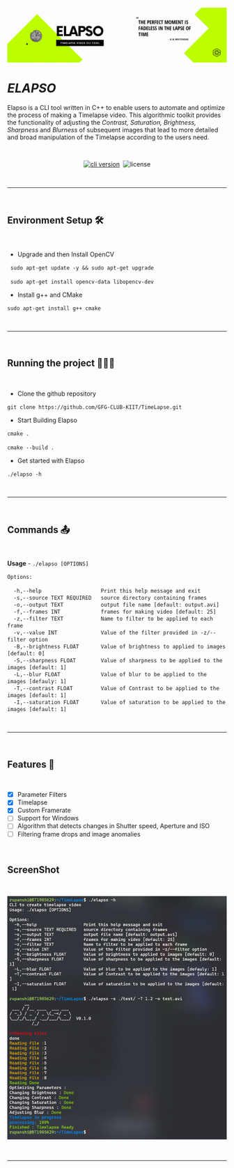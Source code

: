 ![alt text](images/banner.gif)

# _**ELAPSO**_  

Elapso is a CLI tool written in C++ to enable users to automate and optimize the process of making a Timelapse video. This algorithmic toolkit provides the functionality of adjusting the _Contrast, Saturation, Brightness, Sharpness_ and _Blurness_ of subsequent images that lead to more detailed and broad manipulation of the Timelapse according to the users need.

<br/>

<p align="center">
<a href="https://github.com/GFG-CLUB-KIIT/TimeLapse" target="_blank"><img src="https://img.shields.io/badge/version-v0.1.0-blue?style=for-the-badge&logo=none" alt="cli version" /></a>
&nbsp;<img src="https://img.shields.io/badge/license-mit-red?style=for-the-badge&logo=none" alt="license" /></p>

<br/> 

****
<br/>

## **Environment Setup** 🛠️
<br/>

- Upgrade and then Install OpenCV
```
 sudo apt-get update -y && sudo apt-get upgrade

 sudo apt-get install opencv-data libopencv-dev
```
- Install g++ and CMake
```
sudo apt-get install g++ cmake
```

<br/>

****
<br/>


## **Running the project** 🏃🏻‍♀️
<br/>

- Clone the github repository 
```
git clone https://github.com/GFG-CLUB-KIIT/TimeLapse.git
```

- Start Building Elapso 
```
cmake .

cmake --build .
```
- Get started with Elapso
```
./elapso -h
```
<br/>

****
<br/>

## **Commands** 📤
<br/>

**Usage** - ``` ./elapso [OPTIONS] ```

```
Options:

  -h,--help                   Print this help message and exit
  -s,--source TEXT REQUIRED   source directory containing frames
  -o,--output TEXT            output file name [default: output.avi]
  -f,--frames INT             frames for making video [default: 25]
  -z,--filter TEXT            Name to filter to be applied to each frame
  -v,--value INT              Value of the filter provided in -z/--filter option
  -B,--brightness FLOAT       Value of brightness to applied to images [default: 0]
  -S,--sharpness FLOAT        Value of sharpness to be applied to the images [default: 1]
  -L,--blur FLOAT             Value of blur to be applied to the images [defauly: 1]
  -T,--contrast FLOAT         Value of Contrast to be applied to the images [default: 1]
  -I,--saturation FLOAT       Value of saturation to be applied to the images [default: 1]
```
<br/>

****
<br/>

## **Features** 📄
<br/>

- [x] Parameter Filters
- [x] Timelapse 
- [x] Custom Framerate
- [ ] Support for Windows
- [ ] Algorithm that detects changes in Shutter speed, Aperture and ISO
- [ ] Filtering frame drops and image anomalies

<br/>

## **ScreenShot**

<br/>

![alt text](images/ss.png)

<br/>

****
<br/>
